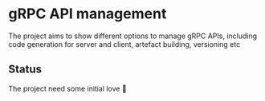 # gRPC API management

The project aims to show different options to manage gRPC APIs, including code generation for server and client, artefact building, versioning etc

## Status
The project need some initial love 🙂
